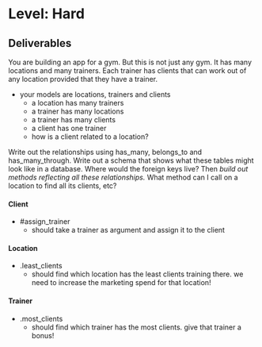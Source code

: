 # Level: Hard

## Deliverables

You are building an app for a gym. But this is not just any gym. It has many
locations and many trainers. Each trainer has clients that can work out of any
location provided that they have a trainer.

- your models are locations, trainers and clients
  - a location has many trainers
  - a trainer has many locations
  - a trainer has many clients
  - a client has one trainer
  - how is a client related to a location?

Write out the relationships using has_many, belongs_to and has_many_through.
Write out a schema that shows what these tables might look like in a database.
Where would the foreign keys live? Then *build out methods reflecting all these
relationships.* What method can I call on a location to find all its clients,
etc?

#### Client

- #assign_trainer
  - should take a trainer as argument and assign it to the client

#### Location

- .least_clients
  - should find which location has the least clients training there. we need to increase the marketing spend for that location!

#### Trainer

- .most_clients
  - should find which trainer has the most clients. give that trainer a bonus!
